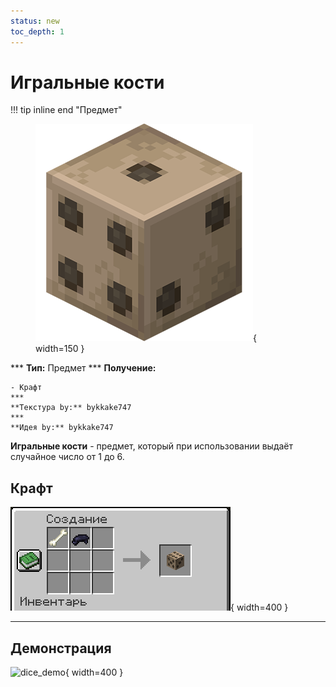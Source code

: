 ```yaml
---
status: new
toc_depth: 1
---
```


# Игральные кости

!!! tip inline end "Предмет"
    <figure markdown="span">
        ![dice](../../assets/items/items/dice.png){ width=150 }
    </figure>
    ***
    **Тип:** Предмет
    ***
    **Получение:**
    
    - Крафт
    ***
    **Текстура by:** bykkake747
    ***
    **Идея by:** bykkake747

**Игральные кости** - предмет, который при использовании выдаёт случайное число от 1 до 6.

## Крафт

![dice_craft](../../assets/items/items/dice_craft.png){ width=400 }

***

## Демонстрация

![dice_demo](../../assets/items/items/dice_demo.gif){ width=400 }